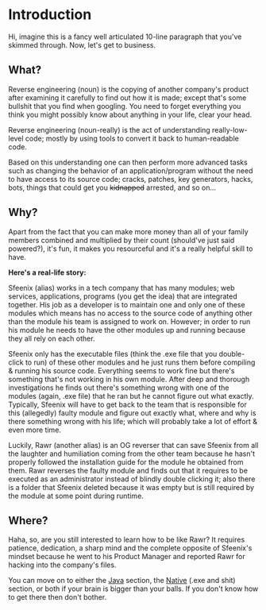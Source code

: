 # Introduction

Hi, imagine this is a fancy well articulated 10-line paragraph that you've skimmed through. Now, let's get to business.



## What?

Reverse engineering (noun) is the copying of another company's product after examining it carefully to find out how it is made; except that's some bullshit that you find when googling. You need to forget everything you think you might possibly know about anything in your life, clear your head.

Reverse engineering (noun-really) is the act of understanding really-low-level code; mostly by using tools to convert it back to human-readable code. 

Based on this understanding one can then perform more advanced tasks such as changing the behavior of an application/program without the need to have access to its source code; cracks, patches, key generators, hacks, bots, things that could get you ~~kidnapped~~ arrested, and so on...



## Why?

Apart from the fact that you can make more money than all of your family members combined and multiplied by their count (should've just said powered?), it's fun, it makes you resourceful and it's a really helpful skill to have. 

**Here's a real-life story:**

Sfeenix (alias) works in a tech company that has many modules; web services, applications, programs (you get the idea) that are integrated together. His job as a developer is to maintain one and only one of these modules which means has no access to the source code of anything other than the module his team is assigned to work on. However; in order to run his module he needs to have the other modules up and running because they all rely on each other.

Sfeenix only has the executable files (think the .exe file that you double-click to run) of these other modules and he just runs them before compiling & running his source code. Everything seems to work fine but there's something that's not working in his own module. After deep and thorough investigations he finds out there's something wrong with one of the modules (again, .exe file) that he ran but he cannot figure out what exactly. Typically, Sfeenix will have to get back to the team that is responsible for this (allegedly) faulty module and figure out exactly what, where and why is there something wrong with his life; which will probably take a lot of effort & even more time.

Luckily, Rawr (another alias) is an OG reverser that can save Sfeenix from all the laughter and humiliation coming from the other team because he hasn't properly followed the installation guide for the module he obtained from them. Rawr reverses the faulty module and finds out that it requires to be executed as an administrator instead of blindly double clicking it; also there is a folder that Sfeenix deleted because it was empty but is still required by the module at some point during runtime.



## Where?

Haha, so, are you still interested to learn how to be like Rawr? It requires patience, dedication, a sharp mind and the complete opposite of Sfeenix's mindset because he went to his Product Manager and reported Rawr for hacking into the company's files.

You can move on to either the [Java](soon-tm) section, the [Native](soon-tm) (.exe and shit) section, or both if your brain is bigger than your balls. If you don't know how to get there then don't bother. 